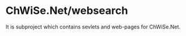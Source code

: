 ChWiSe.Net/websearch
====================

It is subproject which contains sevlets and web-pages for ChWiSe.Net.

